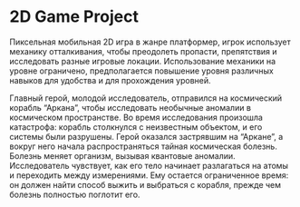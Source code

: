# 2D Game Project
Пиксельная мобильная 2D игра в жанре платформер, игрок использует механику отталкивания, чтобы преодолеть пропасти, препятствия и исследовать разные игровые локации. Использование механики на уровне ограничено, предполагается повышение уровня различных навыков для удобства и для прохождения уровней.

Главный герой, молодой исследователь, отправился на космический корабль “Аркана”, чтобы исследовать необычные аномалии в космическом пространстве. Во время исследования произошла катастрофа: корабль столкнулся с неизвестным объектом, и его системы были разрушены. Герой оказался застрявшим на “Аркане”, а вокруг него начала распространяться тайная космическая болезнь. Болезнь меняет организм, вызывая квантовые аномалии. Исследователь чувствует, как его тело начинает разлагаться на атомы и переходить между измерениями. Ему остается ограниченное время: он должен найти способ выжить и выбраться с корабля, прежде чем болезнь полностью поглотит его.

